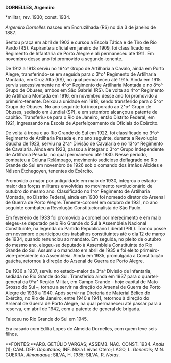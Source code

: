 **DORNELLES, Argemiro**

\*militar; rev. 1930; const. 1934.

*Argemiro Dornelles* nasceu em Encruzilhada (RS) no dia 3 de janeiro de
1887.

Sentou praça em abril de 1903 e cursou a Escola Tática e de Tiro de Rio
Pardo (RS). Aspirante a oficial em janeiro de 1909, foi classificado no
Regimento de Infantaria de Porto Alegre e ali permaneceu até 1911. Em
novembro desse ano foi promovido a segundo-tenente.

De 1912 a 1913 serviu no 16^o^ Grupo de Artilharia a Cavalo, ainda em
Porto Alegre, transferindo-se em seguida para o 3^o^ Regimento de
Artilharia Montada, em Cruz Alta (RS), no qual permaneceu até 1915.
Ainda em 1915 serviu sucessivamente no 4^o^ Regimento de Artilharia
Montada e no 8^o^ Grupo de Obuses, ambos em São Gabriel (RS). De volta
ao 4^o^ Regimento de Artilharia Montada em 1916, em novembro desse ano
foi promovido a primeiro-tenente. Deixou a unidade em 1918, sendo
transferido para o 5^o^ Grupo de Obuses. No ano seguinte foi incorporado
ao 2^o^ Grupo de Obuses, sediado em Jundiaí (SP), e em setembro alcançou
a patente de capitão. Transferiu-se para o Rio de Janeiro, então
Distrito Federal, em 1921, ingressando na Escola de Aperfeiçoamento de
Oficiais do Exército.

De volta à tropa e ao Rio Grande do Sul em 1922, foi classificado no
3^o^ Regimento de Artilharia Pesada e, no ano seguinte, durante a
Revolução Gaúcha de 1923, serviu na 2^a^ Divisão de Cavalaria e no 13^o^
Regimento de Cavalaria. Ainda em 1923, passou a integrar o 3^o^ Grupo
Independente de Artilharia Pesada, no qual permaneceu até 1930. Nesse
período, combateu a Coluna Relâmpago, movimento sedicioso deflagrado no
Rio Grande do Sul em novembro de 1926 sob o comando dos irmãos Alcides e
Nélson Etchegoyen, tenentes do Exército.

Promovido a major por antiguidade em maio de 1930, integrou o
estado-maior das forças militares envolvidas no movimento revolucionário
de outubro do mesmo ano. Classificado no 1^o^ Regimento de Artilharia
Montada, no Distrito Federal, ainda em 1930 foi nomeado diretor do
Arsenal de Guerra de Porto Alegre. Tenente-coronel em outubro de 1931,
no ano seguinte combateu a Revolução Constitucionalista de São Paulo.

Em fevereiro de 1933 foi promovido a coronel por merecimento e em maio
elegeu-se deputado pelo Rio Grande do Sul à Assembleia Nacional
Constituinte, na legenda do Partido Republicano Liberal (PRL). Tomou
posse em novembro e participou dos trabalhos constituintes até o dia 12
de março de 1934, quando renunciou ao mandato. Em seguida, no pleito de
outubro do mesmo ano, elegeu-se deputado à Assembleia Constituinte do
Rio Grande do Sul. Assumiu o mandato em abril de 1935 e foi eleito
primeiro-vice-presidente da Assembleia. Ainda em 1935, promulgada a
Constituição gaúcha, retornou à direção do Arsenal de Guerra de Porto
Alegre.

De 1936 a 1937, serviu no estado-maior da 3^a^ Divisão de Infantaria,
sediada no Rio Grande do Sul. Transferido ainda em 1937 para o
quartel-general da 9^a^ Região Militar, em Campo Grande – hoje capital
de Mato Grosso do Sul –, tornou a servir na direção do Arsenal de Guerra
de Porto Alegre de 1938 a 1940. Após servir na Diretoria de Material
Bélico do Exército, no Rio de Janeiro, entre 1940 e 1941, retornou à
direção do Arsenal de Guerra de Porto Alegre, na qual permaneceu até
passar para a reserva, em abril de 1942, com a patente de general de
brigada.

Faleceu no Rio Grande do Sul em 1945.

Era casado com Edília Lopes de Almeida Dornelles, com quem teve seis
filhos.

**FONTES:**ARQ. GETÚLIO VARGAS; ASSEMB. NAC. CONST. 1934. *Anais* (1);
CÂM. DEP. *Deputados*; INF. Nízia Leivas Otero; LAGO, L. *Generais*;
MIN. GUERRA. *Almanaque*; SILVA, H. *1935*; SILVA, R. *Notas*.
